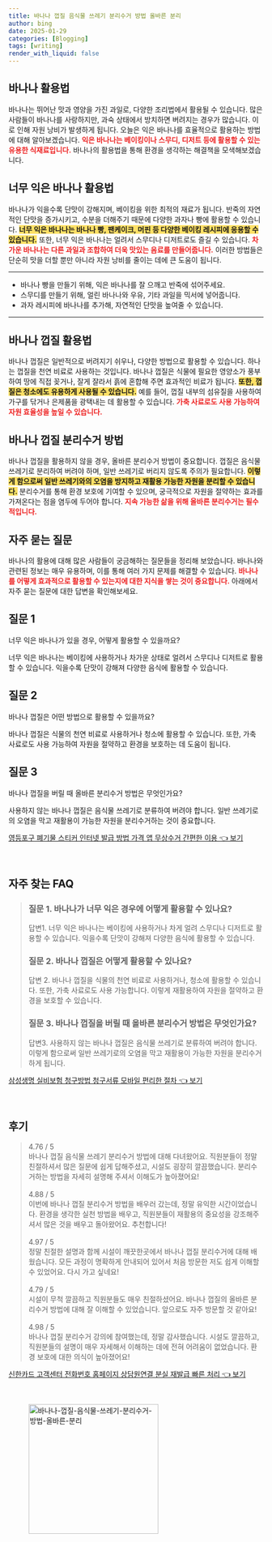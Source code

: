 ```yaml
---
title: 바나나 껍질 음식물 쓰레기 분리수거 방법 올바른 분리
author: bing
date: 2025-01-29
categories: [Blogging]
tags: [writing]
render_with_liquid: false
---
```



<h2 id='바나나_활용법'>바나나 활용법</h2>

<p>바나나는 뛰어난 맛과 영양을 가진 과일로, 다양한 조리법에서 활용될 수 있습니다. 많은 사람들이 바나나를 사랑하지만, 과숙 상태에서 방치하면 버려지는 경우가 많습니다. 이로 인해 자원 낭비가 발생하게 됩니다. 오늘은 익은 바나나를 효율적으로 활용하는 방법에 대해 알아보겠습니다. <b><span style="color: #ee2323;">익은 바나나는 베이킹이나 스무디, 디저트 등에 활용할 수 있는 유용한 식재료입니다.</span></b> 바나나의 활용법을 통해 환경을 생각하는 해결책을 모색해보겠습니다.</p>

<h2 id='너무_익은_바나나_활용법'>너무 익은 바나나 활용법</h2>

<p>바나나가 익을수록 단맛이 강해지며, 베이킹을 위한 최적의 재료가 됩니다. 반죽의 자연적인 단맛을 증가시키고, 수분을 더해주기 때문에 다양한 과자나 빵에 활용할 수 있습니다. <b><span style="background-color: #ffe066;">너무 익은 바나나는 바나나 빵, 팬케이크, 머핀 등 다양한 베이킹 레시피에 응용할 수 있습니다.</span></b> 또한, 너무 익은 바나나는 얼려서 스무디나 디저트로도 즐길 수 있습니다. <b><span style="color: #ee2323;">차가운 바나나는 다른 과일과 조합하여 더욱 맛있는 음료를 만들어줍니다.</span></b> 이러한 방법들은 단순히 맛을 더할 뿐만 아니라 자원 낭비를 줄이는 데에 큰 도움이 됩니다.</p>

<hr />

<ul>
    <li>바나나 빵을 만들기 위해, 익은 바나나를 잘 으깨고 반죽에 섞어주세요.</li>
    <li>스무디를 만들기 위해, 얼린 바나나와 우유, 기타 과일을 믹서에 넣어줍니다.</li>
    <li>과자 레시피에 바나나를 추가해, 자연적인 단맛을 높여줄 수 있습니다.</li>
</ul>

<hr />

<h2 id='바나나_껍질_활용법'>바나나 껍질 활용법</h2>

<p>바나나 껍질은 일반적으로 버려지기 쉬우나, 다양한 방법으로 활용할 수 있습니다. 하나는 껍질을 천연 비료로 사용하는 것입니다. 바나나 껍질은 식물에 필요한 영양소가 풍부하여 땅에 직접 꽂거나, 잘게 잘라서 흙에 혼합해 주면 효과적인 비료가 됩니다. <b><span style="background-color: #ffe066;">또한, 껍질은 청소에도 유용하게 사용될 수 있습니다.</span></b> 예를 들어, 껍질 내부의 섬유질을 사용하여 가구를 닦거나 은제품을 광택내는 데 활용할 수 있습니다. <b><span style="color: #ee2323;">가축 사료로도 사용 가능하여 자원 효율성을 높일 수 있습니다.</span></b></p>

<h2 id='바나나_껍질_분리수거_방법'>바나나 껍질 분리수거 방법</h2>

<p>바나나 껍질을 활용하지 않을 경우, 올바른 분리수거 방법이 중요합니다. 껍질은 음식물 쓰레기로 분리하여 버려야 하며, 일반 쓰레기로 버리지 않도록 주의가 필요합니다. <b><span style="background-color: #ffe066;">이렇게 함으로써 일반 쓰레기와의 오염을 방지하고 재활용 가능한 자원을 분리할 수 있습니다.</span></b> 분리수거를 통해 환경 보호에 기여할 수 있으며, 궁극적으로 자원을 절약하는 효과를 가져온다는 점을 염두에 두어야 합니다. <b><span style="color: #ee2323;">지속 가능한 삶을 위해 올바른 분리수거는 필수적입니다.</span></b></p>

<h2 id='자주_묻는_질문'>자주 묻는 질문</h2>

<p>바나나의 활용에 대해 많은 사람들이 궁금해하는 질문들을 정리해 보았습니다. 바나나와 관련된 정보는 매우 유용하며, 이를 통해 여러 가지 문제를 해결할 수 있습니다. <b><span style="color: #ee2323;">바나나를 어떻게 효과적으로 활용할 수 있는지에 대한 지식을 쌓는 것이 중요합니다.</span></b> 아래에서 자주 묻는 질문에 대한 답변을 확인해보세요.</p>

<h2 id='질문1'>질문 1</h2>

<p>너무 익은 바나나가 있을 경우, 어떻게 활용할 수 있을까요?</p>

<p>너무 익은 바나나는 베이킹에 사용하거나 차가운 상태로 얼려서 스무디나 디저트로 활용할 수 있습니다. 익을수록 단맛이 강해져 다양한 음식에 활용할 수 있습니다.</p>

<h2 id='질문2'>질문 2</h2>

<p>바나나 껍질은 어떤 방법으로 활용할 수 있을까요?</p>

<p>바나나 껍질은 식물의 천연 비료로 사용하거나 청소에 활용할 수 있습니다. 또한, 가축 사료로도 사용 가능하여 자원을 절약하고 환경을 보호하는 데 도움이 됩니다.</p>

<h2 id='질문3'>질문 3</h2>

<p>바나나 껍질을 버릴 때 올바른 분리수거 방법은 무엇인가요?</p>

<p>사용하지 않는 바나나 껍질은 음식물 쓰레기로 분류하여 버려야 합니다. 일반 쓰레기로의 오염을 막고 재활용이 가능한 자원을 분리수거하는 것이 중요합니다.</p>


<p><a class="click-button" title="영등포구 폐기물 스티커 인터넷 발급 방법 가격 앱 무상수거 간편한 이용" href="https://purplelist.github.io/posts/%EC%98%81%EB%93%B1%ED%8F%AC%EA%B5%AC-%ED%8F%90%EA%B8%B0%EB%AC%BC-%EC%8A%A4%ED%8B%B0%EC%BB%A4-%EC%9D%B8%ED%84%B0%EB%84%B7-%EB%B0%9C%EA%B8%89-%EB%B0%A9%EB%B2%95-%EA%B0%80%EA%B2%A9-%EC%95%B1-%EB%AC%B4%EC%83%81%EC%88%98%EA%B1%B0-%EA%B0%84%ED%8E%B8%ED%95%9C-%EC%9D%B4%EC%9A%A9/" rel="dofollow">영등포구 폐기물 스티커 인터넷 발급 방법 가격 앱 무상수거 간편한 이용 👈 보기</a></p><br>
<h2 id='자주_찾는_FAQ'>자주 찾는 FAQ</h2>
<div itemscope="" itemtype="https://schema.org/FAQPage">
<blockquote>
<div itemscope="" itemprop="mainEntity" itemtype="https://schema.org/Question">
<h3 itemprop="name">질문 1. 바나나가 너무 익은 경우에 어떻게 활용할 수 있나요?</h3>
<div itemscope="" itemprop="acceptedAnswer" itemtype="https://schema.org/Answer">
<span itemprop="text">
<p>답변1. 너무 익은 바나나는 베이킹에 사용하거나 차게 얼려 스무디나 디저트로 활용할 수 있습니다. 익을수록 단맛이 강해져 다양한 음식에 활용할 수 있습니다.</p>
</span>
</div>
</div>
<div itemscope="" itemprop="mainEntity" itemtype="https://schema.org/Question">
<h3 itemprop="name">질문 2. 바나나 껍질은 어떻게 활용할 수 있나요?</h3>
<div itemscope="" itemprop="acceptedAnswer" itemtype="https://schema.org/Answer">
<span itemprop="text">
<p>답변 2. 바나나 껍질을 식물의 천연 비료로 사용하거나, 청소에 활용할 수 있습니다. 또한, 가축 사료로도 사용 가능합니다. 이렇게 재활용하여 자원을 절약하고 환경을 보호할 수 있습니다.</p>
</span>
</div>
</div>
<div itemscope="" itemprop="mainEntity" itemtype="https://schema.org/Question">
<h3 itemprop="name">질문 3. 바나나 껍질을 버릴 때 올바른 분리수거 방법은 무엇인가요?</h3>
<div itemscope="" itemprop="acceptedAnswer" itemtype="https://schema.org/Answer">
<span itemprop="text">
<p>답변3. 사용하지 않는 바나나 껍질은 음식물 쓰레기로 분류하여 버려야 합니다. 이렇게 함으로써 일반 쓰레기로의 오염을 막고 재활용이 가능한 자원을 분리수거하게 됩니다.</p>
</span>
</div>
</div>
</blockquote>
</div>
<p><a class="click-button" title="삼성생명 실비보험 청구방법 청구서류 모바일 편리한 절차" href="https://purplelist.github.io/posts/%EC%82%BC%EC%84%B1%EC%83%9D%EB%AA%85-%EC%8B%A4%EB%B9%84%EB%B3%B4%ED%97%98-%EC%B2%AD%EA%B5%AC%EB%B0%A9%EB%B2%95-%EC%B2%AD%EA%B5%AC%EC%84%9C%EB%A5%98-%EB%AA%A8%EB%B0%94%EC%9D%BC-%ED%8E%B8%EB%A6%AC%ED%95%9C-%EC%A0%88%EC%B0%A8/" rel="dofollow">삼성생명 실비보험 청구방법 청구서류 모바일 편리한 절차 👈 보기</a></p><br>
<h2 id='후기'>후기</h2>
<div itemscope itemtype="https://schema.org/Product">
  <blockquote>
  <div itemprop="review" itemscope itemtype="https://schema.org/Review">
      <div itemprop="reviewRating" itemscope itemtype="https://schema.org/Rating"> <span itemprop="ratingValue">4.76</span> / <span itemprop="bestRating">5</span> </div>
      <span itemprop="reviewBody">바나나 껍질 음식물 쓰레기 분리수거 방법에 대해 다녀왔어요. 직원분들이 정말 친절하셔서 많은 질문에 쉽게 답해주셨고, 시설도 굉장히 깔끔했습니다. 분리수거하는 방법을 자세히 설명해 주셔서 이해도가 높아졌어요!</span>
  </div>
  <br>
  <div itemprop="review" itemscope itemtype="https://schema.org/Review">
      <div itemprop="reviewRating" itemscope itemtype="https://schema.org/Rating"> <span itemprop="ratingValue">4.88</span> / <span itemprop="bestRating">5</span> </div>
      <span itemprop="reviewBody">이번에 바나나 껍질 분리수거 방법을 배우러 갔는데, 정말 유익한 시간이었습니다. 환경을 생각한 실천 방법을 배우고, 직원분들이 재활용의 중요성을 강조해주셔서 많은 것을 배우고 돌아왔어요. 추천합니다!</span>
  </div>
  <br>
  <div itemprop="review" itemscope itemtype="https://schema.org/Review">
      <div itemprop="reviewRating" itemscope itemtype="https://schema.org/Rating"> <span itemprop="ratingValue">4.97</span> / <span itemprop="bestRating">5</span> </div>
      <span itemprop="reviewBody">정말 친절한 설명과 함께 시설이 깨끗한곳에서 바나나 껍질 분리수거에 대해 배웠습니다. 모든 과정이 명확하게 안내되어 있어서 처음 방문한 저도 쉽게 이해할 수 있었어요. 다시 가고 싶네요!</span>
  </div>
  <br>
  <div itemprop="review" itemscope itemtype="https://schema.org/Review">
      <div itemprop="reviewRating" itemscope itemtype="https://schema.org/Rating"> <span itemprop="ratingValue">4.79</span> / <span itemprop="bestRating">5</span> </div>
      <span itemprop="reviewBody">시설이 무척 깔끔하고 직원분들도 매우 친절하셨어요. 바나나 껍질의 올바른 분리수거 방법에 대해 잘 이해할 수 있었습니다. 앞으로도 자주 방문할 것 같아요!</span>
  </div>
  <br>
  <div itemprop="review" itemscope itemtype="https://schema.org/Review">
      <div itemprop="reviewRating" itemscope itemtype="https://schema.org/Rating"> <span itemprop="ratingValue">4.98</span> / <span itemprop="bestRating">5</span> </div>
      <span itemprop="reviewBody">바나나 껍질 분리수거 강의에 참여했는데, 정말 감사했습니다. 시설도 깔끔하고, 직원분들의 설명이 매우 자세해서 이해하는 데에 전혀 어려움이 없었습니다. 환경 보호에 대한 의식이 높아졌어요!</span>
  </div>
  </blockquote>
</div>
<p><a class="click-button" title="신한카드 고객센터 전화번호 홈페이지 상담원연결 분실 재발급 빠른 처리" href="https://purplelist.github.io/posts/%EC%8B%A0%ED%95%9C%EC%B9%B4%EB%93%9C-%EA%B3%A0%EA%B0%9D%EC%84%BC%ED%84%B0-%EC%A0%84%ED%99%94%EB%B2%88%ED%98%B8-%ED%99%88%ED%8E%98%EC%9D%B4%EC%A7%80-%EC%83%81%EB%8B%B4%EC%9B%90%EC%97%B0%EA%B2%B0-%EB%B6%84%EC%8B%A4-%EC%9E%AC%EB%B0%9C%EA%B8%89-%EB%B9%A0%EB%A5%B8-%EC%B2%98%EB%A6%AC/" rel="dofollow">신한카드 고객센터 전화번호 홈페이지 상담원연결 분실 재발급 빠른 처리 👈 보기</a></p><br>
<figure class="image"><img src="https://purplelist.github.io/assets/img/thumbnail/바나나-껍질-음식물-쓰레기-분리수거-방법-올바른-분리.webp" alt="바나나-껍질-음식물-쓰레기-분리수거-방법-올바른-분리" width="256" height="256"></figure>